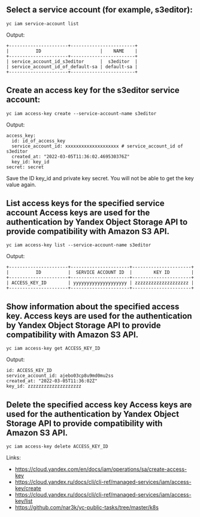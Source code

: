 ## Select a service account (for example, s3editor):
```
yc iam service-account list
```
Output:
```
+----------------------+------------------------+
|          ID                      |    NAME    |
+----------------------+------------------------+
| service_account_id_s3editor      |  s3editor  |
| service_account_id_of_default-sa | default-sa |
+----------------------+------------------------+
```

## Create an access key for the s3editor service account:
```
yc iam access-key create --service-account-name s3editor
```
Output:
```
access_key:
  id: id_of_access_key
  service_account_id: xxxxxxxxxxxxxxxxxxxx # service_account_id of s3editor
  created_at: "2022-03-05T11:36:02.469530376Z"
  key_id: key_id
secret: secret
```

Save the ID key_id and private key secret. You will not be able to get the key value again.

## List access keys for the specified service account Access keys are used for the authentication by Yandex Object Storage API to provide compatibility with Amazon S3 API.
```
yc iam access-key list --service-account-name s3editor
```
Output:
```
+----------------------+----------------------+----------------------+
|          ID          |  SERVICE ACCOUNT ID  |        KEY ID        |
+----------------------+----------------------+----------------------+
| ACCESS_KEY_ID        | yyyyyyyyyyyyyyyyyyyy | zzzzzzzzzzzzzzzzzzzz |
+----------------------+----------------------+----------------------+
```

## Show information about the specified access key. Access keys are used for the authentication by Yandex Object Storage API to provide compatibility with Amazon S3 API.
```
yc iam access-key get ACCESS_KEY_ID
```
Output:
```
id: ACCESS_KEY_ID
service_account_id: ajebo03cp8u9md0mu2ss
created_at: "2022-03-05T11:36:02Z"
key_id: zzzzzzzzzzzzzzzzzzzz
```

## Delete the specified access key Access keys are used for the authentication by Yandex Object Storage API to provide compatibility with Amazon S3 API.
```
yc iam access-key delete ACCESS_KEY_ID
```

Links:
 - https://cloud.yandex.com/en/docs/iam/operations/sa/create-access-key
 - https://cloud.yandex.ru/docs/cli/cli-ref/managed-services/iam/access-key/create
 - https://cloud.yandex.ru/docs/cli/cli-ref/managed-services/iam/access-key/list
 - https://github.com/nar3k/yc-public-tasks/tree/master/k8s

 

